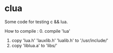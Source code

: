 clua
====

Some code for testing c &amp;&amp; lua.

How to compile :
  0. compile 'lua'
  1. copy 'lua.h' 'lauxlib.h' 'lualib.h' to '/usr/include/'
  2. copy 'liblua.a' to 'libs/'
